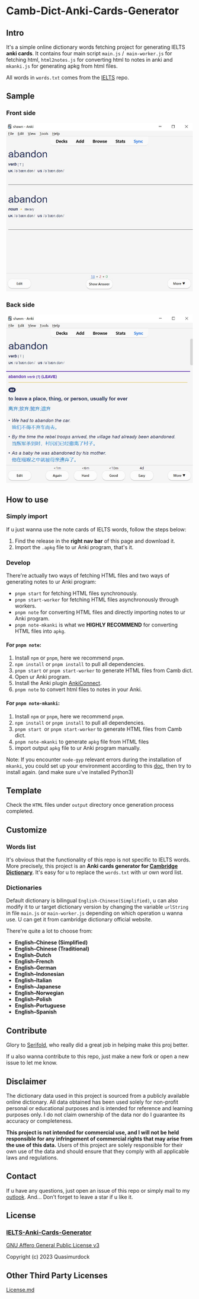 # Camb-Dict-Anki-Cards-Generator

## Intro

It's a simple online dictionary words fetching project for generating IELTS **anki cards**. It contains four main script `main.js` /` main-worker.js`  for fetching html,  `html2notes.js` for converting html to notes in anki and `mkanki.js` for generating apkg from html files.

All words in `words.txt` comes from the [IELTS](https://github.com/Quasimurdock/IELTS) repo.

## Sample

### Front side

![front](./img/front.jpg)

### Back side

![back](./img/back.jpg)

## How to use

### Simply import

If u just wanna use the note cards of IELTS words, follow the steps below:

1. Find the release in the **right nav bar** of this page and download it.
2. Import the `.apkg` file to ur Anki program, that's it.

### Develop

There're actually two ways of fetching HTML files and two ways of generating notes to ur Anki program:

- `pnpm start` for fetching HTML files synchronously.
- `pnpm start-worker` for fetching HTML files asynchronously through workers.
- `pnpm note` for converting HTML files and directly importing notes to ur Anki program.
- `pnpm note-mkanki` is what we **HIGHLY RECOMMEND** for converting HTML files into `apkg`.

#### For `pnpm note`:

1. Install `npm` or `pnpm`, here we recommend `pnpm`.
2. `npm install` or `pnpm install` to pull all dependencies.
3. `pnpm start` or `pnpm start-worker` to generate HTML files from Camb dict.
4. Open ur Anki program.
5. Install the Anki plugin [AnkiConnect](https://ankiweb.net/shared/info/2055492159).
6. `pnpm note` to convert html files to notes in your Anki.

#### For `pnpm note-mkanki`:

1. Install `npm` or `pnpm`, here we recommend `pnpm`.
2. `npm install` or `pnpm install` to pull all dependencies.
3. `pnpm start `or `pnpm start-worker` to generate HTML files from Camb dict.
4. `pnpm note-mkanki` to generate `apkg` file from HTML files
5. import output `apkg` file to ur Anki program manually.

Note: If you encounter `node-gyp` relevant errors during the installation of `mkanki`, you could set up your environment according to this [doc](https://github.com/nodejs/node-gyp#installation), then try to install again. (and make sure u've installed Python3)

## Template

Check the `HTML` files under `output` directory once generation process completed.

## Customize

### Words list

It's obvious that the functionality of this repo is not specific to IELTS words. More precisely, this project is an **Anki cards generator for [Cambridge Dictionary](https://dictionary.cambridge.org/)**. It's easy for u to replace the `words.txt` with ur own word list.

### Dictionaries

Default dictionary is bilingual `English-Chinese(Simplified)`, u can also modify it to ur target dictionary version by changing the variable `urlString` in file `main.js` or `main-worker.js` depending on which operation u wanna use. U can get it from cambridge dictionary official website.

There're quite a lot to choose from:

* **English–Chinese (Simplified)**
* **English–Chinese (Traditional)**
* **English–Dutch**
* **English–French**
* **English–German**
* **English–Indonesian**
* **English–Italian**
* **English–Japanese**
* **English–Norwegian**
* **English–Polish**
* **English–Portuguese**
* **English–Spanish**

## Contribute

Glory to [Serifold](https://github.com/Serifold), who really did a great job in helping make this proj better.

If u also wanna contribute to this repo, just make a new fork or open a new issue to let me know.

## Disclaimer

The dictionary data used in this project is sourced from a publicly available online dictionary. All data obtained has been used solely for non-profit personal or educational purposes and is intended for reference and learning purposes only. I do not claim ownership of the data nor do I guarantee its accuracy or completeness.

**This project is not intended for commercial use, and I will not be held responsible for any infringement of commercial rights that may arise from the use of this data.** Users of this project are solely responsible for their own use of the data and should ensure that they comply with all applicable laws and regulations.

## Contact

If u have any questions, just open an issue of this repo or simply mail to my [outlook](mailto:sh1wnt@outlook.com). And... Don't forget to leave a star if u like it.

## License

### [IELTS-Anki-Cards-Generator](https://github.com/Quasimurdock/IELTS-Anki-Cards-Generator)

[GNU Affero General Public License v3](https://opensource.org/licenses/AGPL-3.0)

Copyright (c) 2023 Quasimurdock

## Other Third Party Licenses

[License.md](https://github.com/Quasimurdock/IELTS-Anki-Cards-Generator/blob/mkanki-dev/License.md)
